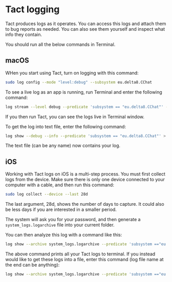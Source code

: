 # Tact logging

Tact produces logs as it operates. You can access this logs and attach them to bug reports as needed. You can also see them yourself and inspect what info they contain.

You should run all the below commands in Terminal.

## macOS

WHen you start using Tact, turn on logging with this command:

```bash
sudo log config --mode "level:debug" --subsystem eu.delta8.CChat
```

To see a live log as an app is running, run Terminal and enter the following command:

```bash
log stream --level debug --predicate 'subsystem == "eu.delta8.CChat"' --style compact
```

If you then run Tact, you can see the logs live in Terminal window.

To get the log into text file, enter the following command:

```bash
log show --debug --info --predicate 'subsystem == "eu.delta8.CChat"' > log.txt
```

The text file (can be any name) now contains your log.

## iOS

Working with Tact logs on iOS is a multi-step process. You must first collect logs from the device. Make sure there is only one device connected to your computer with a cable, and then run this command:

```bash
sudo log collect --device --last 28d
```

The last argument, 28d, shows the number of days to capture. It could also be less days if you are interested in a smaller period.

The system will ask you for your password, and then generate a `system_logs.logarchive` file into your current folder.

You can then analyze this log with a command like this:

```bash
log show --archive system_logs.logarchive --predicate 'subsystem =="eu.delta8.CChat"' --debug --info --style compact
```

The above command prints all your Tact logs to terminal. If you instead would like to get these logs into a file, enter this command (log file name at the end can be anything):

```bash
log show --archive system_logs.logarchive --predicate 'subsystem =="eu.delta8.CChat"' --debug --info --style compact > log.txt
```
